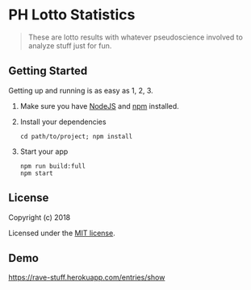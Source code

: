 # PH Lotto Statistics

> These are lotto results with whatever pseudoscience involved to analyze stuff just for fun.

## Getting Started

Getting up and running is as easy as 1, 2, 3.

1. Make sure you have [NodeJS](https://nodejs.org/) and [npm](https://www.npmjs.com/) installed.
2. Install your dependencies

    ```
    cd path/to/project; npm install
    ```

3. Start your app

    ```
    npm run build:full
    npm start
    ```
    
## License

Copyright (c) 2018

Licensed under the [MIT license](LICENSE).

## Demo

https://rave-stuff.herokuapp.com/entries/show
